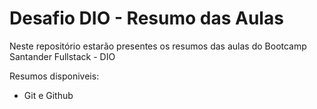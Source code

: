 # Desafio DIO - Resumo das Aulas

Neste repositório estarão presentes os resumos das aulas do Bootcamp Santander Fullstack - DIO

Resumos disponiveis:

- Git e Github

